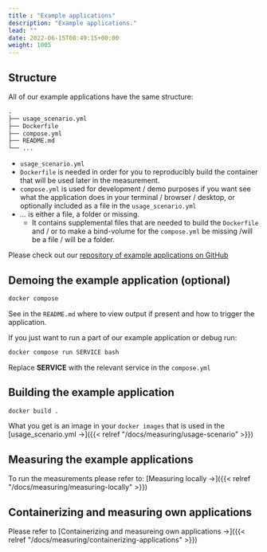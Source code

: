 ```yaml
---
title : "Example applications"
description: "Example applications."
lead: ""
date: 2022-06-15T08:49:15+00:00
weight: 1005
---
```


## Structure

All of our example applications have the same structure:

```txt
.
├── usage_scenario.yml
├── Dockerfile
├── compose.yml
├── README.md
└── ...
```

- `usage_scenario.yml`
- `Dockerfile` is needed in order for you to reproducibly build the container that will be used later in the measurement.
- `compose.yml` is used for development / demo purposes if you want see what the application does in your terminal / browser / desktop, or optionally included as a file in the `usage_scenario.yml`
- *...* is either a file, a folder or missing.
  + It contains supplemental files that are needed to build the `Dockerfile` and / or to make a bind-volume for the `compose.yml` be missing /will be a file / will be a folder.

Please check out our [repository of example applications on GitHub](https://github.com/green-coding-berlin/example-applications)

## Demoing the example application (optional)

```bash
docker compose
```

See in the `README.md` where to view output if present and how to trigger the application.

If you just want to run a part of our example application or debug run:

```bash
docker compose run SERVICE bash
```

Replace **SERVICE** with the relevant service in the `compose.yml`

## Building the example application

```bash
docker build .
```

What you get is an image in your `docker images` that is used in the [usage_scenario.yml →]({{< relref "/docs/measuring/usage-scenario" >}})

## Measuring the example applications

To run the measurements please refer to: [Measuring locally →]({{< relref "/docs/measuring/measuring-locally" >}})

## Containerizing and measuring own applications

Please refer to [Containerizing and measureing own applications →]({{< relref "/docs/measuring/containerizing-applications" >}})
